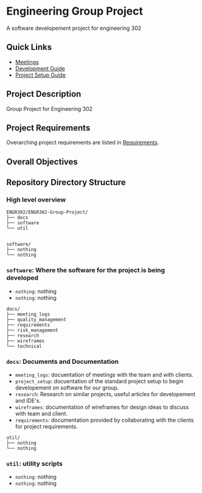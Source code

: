 # Engineering Group Project

A software developement project for engineering 302

## Quick Links

- [Meetings](docs/meeting_logs)
- [Development Guide](docs/technical/README.md)
- [Project Setup Guide](docs/technical/project_setup.md)

## Project Description

Group Project for Engineering 302

## Project Requirements

Overarching project requirements are listed in [Requirements](docs/requirements/requirements.md).


## Overall Objectives


## Repository Directory Structure

### High level overview

```text
ENGR302/ENGR302-Group-Project/
├── docs
├── software
└── util


```
```text
software/
├── nothing
└── nothing
```


### `software`: Where the software for the project is being developed


- `nothing`: nothing
- `nothing`: nothing


```text
docs/
├── meeting_logs
├── quality_management
├── requirements
├── risk_management
├── research
├── wireframes
└── technical
```

### `docs`: Documents and Documentation



- `meeting_logs`: docuentation of meetings with the team and with clients.
- `project_setup`: docuentation of the standard project setup to begin developement on software for our group.
- `research`: Research on similar projects, useful articles for developement and IDE's.
- `wireframes`: documentation of wireframes for design ideas to discuss with team and client.
- `requirements`: documentation provided by collaborating with the clients for project requirements.


```text
util/
├── nothing
└── nothing
```


### `util`: utility scripts



- `nothing`: nothing
- `nothing`: nothing

